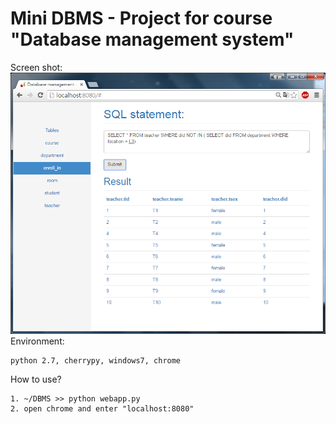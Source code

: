 # Mini DBMS - Project for course "Database management system" 
Screen shot:
![Image of miniDBMS](./dbms.PNG)
Environment:

	python 2.7, cherrypy, windows7, chrome

How to use?

	1. ~/DBMS >> python webapp.py
	2. open chrome and enter "localhost:8080"
